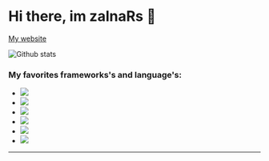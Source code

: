 # Hi there, im zalnaRs 👋

<a href="https://zalnars.tk">My website</a>

![Github stats](https://readme-stats-sigma.vercel.app/api?username=zalnaRs&show_icons=true)

### My favorites frameworks's and language's:
 - <img src="https://img.shields.io/badge/c%23%20-%23239120.svg?&style=for-the-badge&logo=c-sharp&logoColor=white"/>
 - <img src="https://img.shields.io/badge/node.js%20-%2343853D.svg?&style=for-the-badge&logo=node.js&logoColor=white"/>
 - <img src="https://img.shields.io/badge/javascript%20-%23323330.svg?&style=for-the-badge&logo=javascript&logoColor=%23F7DF1E"/>
 - <img src="https://img.shields.io/badge/html5%20-%23E34F26.svg?&style=for-the-badge&logo=html5&logoColor=white"/>
 - <img src="https://img.shields.io/badge/css3%20-%231572B6.svg?&style=for-the-badge&logo=css3&logoColor=white"/>
 - <img src="https://img.shields.io/badge/react%20-%2320232a.svg?&style=for-the-badge&logo=react&logoColor=%2361DAFB"/>
 ---


